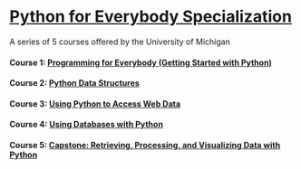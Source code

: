 # [Python for Everybody Specialization](https://www.coursera.org/specializations/python)
A series of 5 courses offered by the University of Michigan

#### Course 1: [Programming for Everybody (Getting Started with Python)](https://www.coursera.org/learn/python?specialization=python)

#### Course 2: [Python Data Structures](https://www.coursera.org/learn/python-data?specialization=python)

#### Course 3: [Using Python to Access Web Data](https://www.coursera.org/learn/python-network-data?specialization=python)

#### Course 4: [Using Databases with Python](https://www.coursera.org/learn/python-databases?specialization=python)

#### Course 5: [Capstone: Retrieving, Processing, and Visualizing Data with Python](https://www.coursera.org/learn/python-data-visualization)
